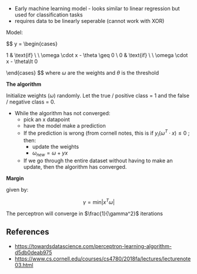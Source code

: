 - Early machine learning model - looks similar to linear regression but used for classification tasks
- requires data to be linearly seperable (cannot work with XOR)


Model:

$$
y = \begin{cases}

1 & \text{if} \ \ \omega \cdot x - \theta \geq 0 \\
0 & \text{if} \ \ \omega \cdot x - \theta\lt 0

\end{cases}
$$
where $\omega$ are the weights and $\theta$ is the threshold

**The algorithm**

Initialize weights ($\omega$) randomly. Let the true / positive class = 1 and the false / negative class = 0. 

- While the algorithm has not converged:
	- pick an x datapoint
	- have the model make a prediction
	- If the prediction is wrong (from cornell notes, this is if $y_i (\omega^T \cdot x) \leq 0$ ; then:
		- update the weights
		- $\omega_{new} = \omega + yx$
	- If we go through the entire dataset without having to make an update, then the algorithm has converged. 

**Margin**

given by:

$$
\gamma = \text{min} |x^T \omega|
$$

The perceptron will converge in $\frac{1}{\gamma^2}$ iterations

## References
- https://towardsdatascience.com/perceptron-learning-algorithm-d5db0deab975
- https://www.cs.cornell.edu/courses/cs4780/2018fa/lectures/lecturenote03.html